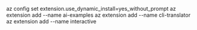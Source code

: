 az config set extension.use_dynamic_install=yes_without_prompt
az extension add --name ai-examples
az extension add --name cli-translator
az extension add --name interactive
